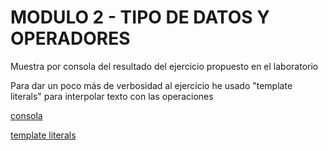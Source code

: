 # MODULO 2 - TIPO DE DATOS Y OPERADORES

Muestra por consola del resultado del ejercicio propuesto en el laboratorio

Para dar un poco más de verbosidad al ejercicio he usado "template literals" para interpolar texto con las operaciones

[consola](public/screenshots/consola.png)

[template literals](public/screenshots/main.ts.png)
